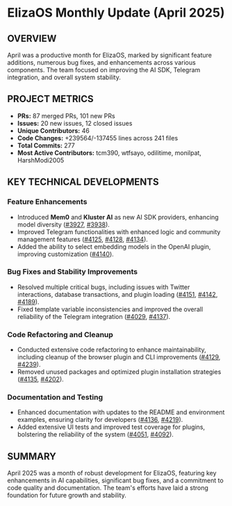 # ElizaOS Monthly Update (April 2025)

## OVERVIEW 
April was a productive month for ElizaOS, marked by significant feature additions, numerous bug fixes, and enhancements across various components. The team focused on improving the AI SDK, Telegram integration, and overall system stability.

## PROJECT METRICS
- **PRs:** 87 merged PRs, 101 new PRs
- **Issues:** 20 new issues, 12 closed issues
- **Unique Contributors:** 46
- **Code Changes:** +239564/-137455 lines across 241 files
- **Total Commits:** 277
- **Most Active Contributors:** tcm390, wtfsayo, odilitime, monilpat, HarshModi2005

## KEY TECHNICAL DEVELOPMENTS

### Feature Enhancements
- Introduced **Mem0** and **Kluster AI** as new AI SDK providers, enhancing model diversity ([#3927](https://github.com/elizaos/eliza/pull/3927), [#3938](https://github.com/elizaos/eliza/pull/3938)).
- Improved Telegram functionalities with enhanced logic and community management features ([#4125](https://github.com/elizaos/eliza/pull/4125), [#4128](https://github.com/elizaos/eliza/pull/4128), [#4134](https://github.com/elizaos/eliza/pull/4134)).
- Added the ability to select embedding models in the OpenAI plugin, improving customization ([#4140](https://github.com/elizaos/eliza/pull/4140)).

### Bug Fixes and Stability Improvements
- Resolved multiple critical bugs, including issues with Twitter interactions, database transactions, and plugin loading ([#4151](https://github.com/elizaos/eliza/pull/4151), [#4142](https://github.com/elizaos/eliza/pull/4142), [#4189](https://github.com/elizaos/eliza/pull/4189)).
- Fixed template variable inconsistencies and improved the overall reliability of the Telegram integration ([#4029](https://github.com/elizaos/eliza/pull/4029), [#4137](https://github.com/elizaos/eliza/pull/4137)).

### Code Refactoring and Cleanup
- Conducted extensive code refactoring to enhance maintainability, including cleanup of the browser plugin and CLI improvements ([#4129](https://github.com/elizaos/eliza/pull/4129), [#4239](https://github.com/elizaos/eliza/pull/4239)).
- Removed unused packages and optimized plugin installation strategies ([#4135](https://github.com/elizaos/eliza/pull/4135), [#4202](https://github.com/elizaos/eliza/pull/4202)).

### Documentation and Testing
- Enhanced documentation with updates to the README and environment examples, ensuring clarity for developers ([#4136](https://github.com/elizaos/eliza/pull/4136), [#4219](https://github.com/elizaos/eliza/pull/4219)).
- Added extensive UI tests and improved test coverage for plugins, bolstering the reliability of the system ([#4051](https://github.com/elizaos/eliza/pull/4051), [#4092](https://github.com/elizaos/eliza/pull/4092)).

## SUMMARY
April 2025 was a month of robust development for ElizaOS, featuring key enhancements in AI capabilities, significant bug fixes, and a commitment to code quality and documentation. The team's efforts have laid a strong foundation for future growth and stability.